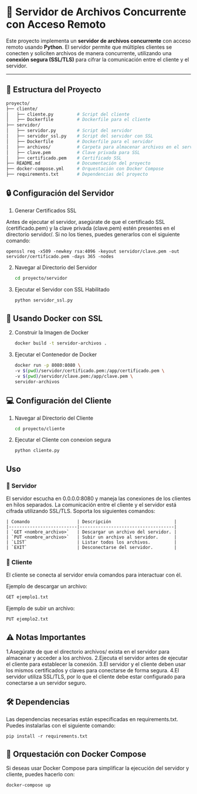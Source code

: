 # 🚀 Servidor de Archivos Concurrente con Acceso Remoto

Este proyecto implementa un **servidor de archivos concurrente** con acceso remoto usando **Python**. El servidor permite que múltiples clientes se conecten y soliciten archivos de manera concurrente, utilizando una **conexión segura (SSL/TLS)** para cifrar la comunicación entre el cliente y el servidor.

---

## 📁 Estructura del Proyecto

```bash
proyecto/
├── cliente/
│   ├── cliente.py         # Script del cliente
│   ├── Dockerfile         # Dockerfile para el cliente
├── servidor/
│   ├── servidor.py        # Script del servidor
│   ├── servidor_ssl.py    # Script del servidor con SSL
│   ├── Dockerfile         # Dockerfile para el servidor
│   ├── archivos/          # Carpeta para almacenar archivos en el servidor
│   ├── clave.pem          # Clave privada para SSL
│   ├── certificado.pem    # Certificado SSL
├── README.md              # Documentación del proyecto
├── docker-compose.yml     # Orquestación con Docker Compose
├── requirements.txt       # Dependencias del proyecto
```



## 🔒 Configuración del Servidor

1. Generar Certificados SSL

Antes de ejecutar el servidor, asegúrate de que el certificado SSL (certificado.pem) y la clave privada (clave.pem) estén presentes en el directorio servidor/.
Si no los tienes, puedes generarlos con el siguiente comando:

    openssl req -x509 -newkey rsa:4096 -keyout servidor/clave.pem -out servidor/certificado.pem -days 365 -nodes

2. Navegar al Directorio del Servidor

    ```bash
    cd proyecto/servidor
    ```
3. Ejecutar el Servidor con SSL Habilitado

    ```bash
    python servidor_ssl.py
    ```
   
## 🐳 Usando Docker con SSL

2. Construir la Imagen de Docker
    ```bash
    docker build -t servidor-archivos .
    ```
2. Ejecutar el Contenedor de Docker
    ```bash
    docker run -p 8080:8080 \
    -v $(pwd)/servidor/certificado.pem:/app/certificado.pem \
    -v $(pwd)/servidor/clave.pem:/app/clave.pem \
    servidor-archivos

    ```



## 💻 Configuración del Cliente
1. Navegar al Directorio del Cliente

    ```bash
    cd proyecto/cliente
    ```
2. Ejecutar el Cliente con conexion segura

    ```bash
   python cliente.py
    ```



## Uso

### 🔹 Servidor

El servidor escucha en 0.0.0.0:8080 y maneja las conexiones de los clientes en hilos separados.
La comunicación entre el cliente y el servidor está cifrada utilizando SSL/TLS.
Soporta los siguientes comandos:

    | Comando                  | Descripción                        |
    |--------------------------|------------------------------------|
    | `GET <nombre_archivo>`   | Descargar un archivo del servidor. |
    | `PUT <nombre_archivo>`   | Subir un archivo al servidor.      |
    | `LIST`                   | Listar todos los archivos.         |
    | `EXIT`                   | Desconectarse del servidor.        |

### 🔹 Cliente

El cliente se conecta al servidor envía comandos para interactuar con él.

Ejemplo de descargar un archivo:
        
```bash
GET ejemplo1.txt
 ```

Ejemplo de subir un archivo:
        
```bash
PUT ejemplo2.txt
 ```



## ⚠️ Notas Importantes

1.Asegúrate de que el directorio archivos/ exista en el servidor para almacenar y acceder a los archivos.
2.Ejecuta el servidor antes de ejecutar el cliente para establecer la conexión.
3.El servidor y el cliente deben usar los mismos certificados y claves para conectarse de forma segura.
4.El servidor utiliza SSL/TLS, por lo que el cliente debe estar configurado para conectarse a un servidor seguro.



## 🛠️ Dependencias
Las dependencias necesarias están especificadas en requirements.txt. Puedes instalarlas con el siguiente comando:

    pip install -r requirements.txt



## 🚀 Orquestación con Docker Compose
Si deseas usar Docker Compose para simplificar la ejecución del servidor y cliente, puedes hacerlo con:
        

    docker-compose up
